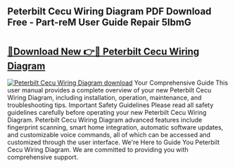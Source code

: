## Peterbilt Cecu Wiring Diagram PDF Download Free - Part-reM User Guide Repair 5IbmG

# <h2><a href="http://dfj9qx.blite.top/?on=Peterbilt+Cecu+Wiring+Diagram">🔗Download New 👉🔴 Peterbilt Cecu Wiring Diagram</a></h2>

[![Peterbilt Cecu Wiring Diagram download](https://i.imgur.com/lujVjoI.png)](http://dfj9qx.blite.top/?on=Peterbilt+Cecu+Wiring+Diagram)
Your Comprehensive Guide This user manual provides a complete overview of your new Peterbilt Cecu Wiring Diagram, including installation, operation, maintenance, and troubleshooting tips. Important Safety Guidelines Please read all safety guidelines carefully before operating your new Peterbilt Cecu Wiring Diagram. Peterbilt Cecu Wiring Diagram advanced features include fingerprint scanning, smart home integration, automatic software updates, and customizable voice commands, all of which can be accessed and customized through the user interface. We're Here to Guide You Peterbilt Cecu Wiring Diagram. We are committed to providing you with comprehensive support.

